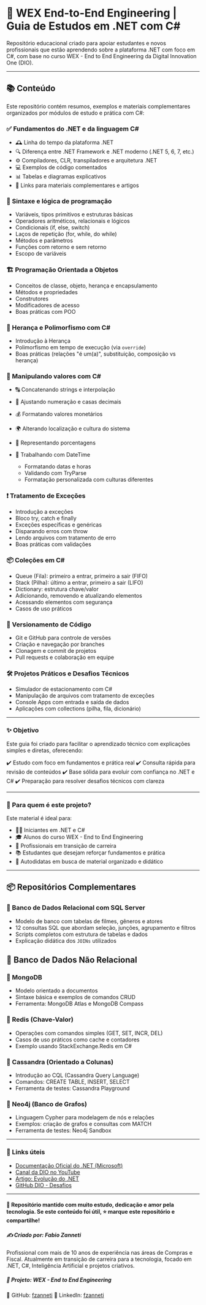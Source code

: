 # 🧠 WEX End-to-End Engineering | Guia de Estudos em .NET com C\#

Repositório educacional criado para apoiar estudantes e novos profissionais que estão aprendendo sobre a plataforma .NET com foco em C#, com base no curso WEX - End to End Engineering da Digital Innovation One (DIO).

---

## 📚 Conteúdo

Este repositório contém resumos, exemplos e materiais complementares organizados por módulos de estudo e prática com C#:

### ✅ Fundamentos do .NET e da linguagem C\#

- 🕰️ Linha do tempo da plataforma .NET
- 🔍 Diferença entre .NET Framework e .NET moderno (.NET 5, 6, 7, etc.)
- ⚙️ Compiladores, CLR, transpiladores e arquitetura .NET
- 💻 Exemplos de código comentados
- 📊 Tabelas e diagramas explicativos
- 🔗 Links para materiais complementares e artigos

### 🧪 Sintaxe e lógica de programação

- Variáveis, tipos primitivos e estruturas básicas
- Operadores aritméticos, relacionais e lógicos
- Condicionais (if, else, switch)
- Laços de repetição (for, while, do while)
- Métodos e parâmetros
- Funções com retorno e sem retorno
- Escopo de variáveis

### 🏗️ Programação Orientada a Objetos

- Conceitos de classe, objeto, herança e encapsulamento
- Métodos e propriedades
- Construtores
- Modificadores de acesso
- Boas práticas com POO

### 🧬 Herança e Polimorfismo com C\#

- Introdução à Herança
- Polimorfismo em tempo de execução (via `override`)
- Boas práticas (relações "é um(a)", substituição, composição vs herança)

### 📌 Manipulando valores com C\#

- 🔠 Concatenando strings e interpolação
- 🔢 Ajustando numeração e casas decimais
- 💰 Formatando valores monetários
- 🌍 Alterando localização e cultura do sistema
- 🧮 Representando porcentagens
- 📅 Trabalhando com DateTime

  - Formatando datas e horas
  - Validando com TryParse
  - Formatação personalizada com culturas diferentes

### ❗ Tratamento de Exceções

- Introdução a exceções
- Bloco try, catch e finally
- Exceções específicas e genéricas
- Disparando erros com throw
- Lendo arquivos com tratamento de erro
- Boas práticas com validações

### 📦 Coleções em C\#

- Queue (Fila): primeiro a entrar, primeiro a sair (FIFO)
- Stack (Pilha): último a entrar, primeiro a sair (LIFO)
- Dictionary: estrutura chave/valor
- Adicionando, removendo e atualizando elementos
- Acessando elementos com segurança
- Casos de uso práticos

### 🧾 Versionamento de Código

- Git e GitHub para controle de versões
- Criação e navegação por branches
- Clonagem e commit de projetos
- Pull requests e colaboração em equipe

### 🛠️ Projetos Práticos e Desafios Técnicos

- Simulador de estacionamento com C#
- Manipulação de arquivos com tratamento de exceções
- Console Apps com entrada e saída de dados
- Aplicações com collections (pilha, fila, dicionário)

---

### ✨ Objetivo

Este guia foi criado para facilitar o aprendizado técnico com explicações simples e diretas, oferecendo:

✔️ Estudo com foco em fundamentos e prática real
✔️ Consulta rápida para revisão de conteúdos
✔️ Base sólida para evoluir com confiança no .NET e C#
✔️ Preparação para resolver desafios técnicos com clareza

---

### 🚀 Para quem é este projeto?

Este material é ideal para:

- 🧑‍💻 Iniciantes em .NET e C#
- 🎓 Alunos do curso WEX - End to End Engineering
- 🔁 Profissionais em transição de carreira
- 📚 Estudantes que desejam reforçar fundamentos e prática
- 🧠 Autodidatas em busca de material organizado e didático

---

## 📦 Repositórios Complementares

### 📘 Banco de Dados Relacional com SQL Server

* Modelo de banco com tabelas de filmes, gêneros e atores
* 12 consultas SQL que abordam seleção, junções, agrupamento e filtros
* Scripts completos com estrutura de tabelas e dados
* Explicação didática dos `JOINs` utilizados

## 📗 Banco de Dados Não Relacional

### 🔹 MongoDB

* Modelo orientado a documentos
* Sintaxe básica e exemplos de comandos CRUD
* Ferramenta: MongoDB Atlas e MongoDB Compass

### 🔹 Redis (Chave-Valor)

* Operações com comandos simples (GET, SET, INCR, DEL)
* Casos de uso práticos como cache e contadores
* Exemplo usando StackExchange.Redis em C#

### 🔹 Cassandra (Orientado a Colunas)

* Introdução ao CQL (Cassandra Query Language)
* Comandos: CREATE TABLE, INSERT, SELECT
* Ferramenta de testes: Cassandra Playground

### 🔹 Neo4j (Banco de Grafos)

* Linguagem Cypher para modelagem de nós e relações
* Exemplos: criação de grafos e consultas com MATCH
* Ferramenta de testes: Neo4j Sandbox

---

### 🔗 Links úteis

* [Documentação Oficial do .NET (Microsoft)](https://learn.microsoft.com/dotnet/)
* [Canal da DIO no YouTube](https://www.youtube.com/c/dio)
* [Artigo: Evolução do .NET](https://learn.microsoft.com/pt-br/dotnet/fundamentals/)
* [GitHub DIO - Desafios](https://github.com/digitalinnovationone/)

---

#### 📁 Repositório mantido com muito estudo, dedicação e amor pela tecnologia. Se este conteúdo foi útil, ⭐ marque este repositório e compartilhe!
##### ✍️ Criado por: Fabio Zanneti 
Profissional com mais de 10 anos de experiência nas áreas de Compras e Fiscal. Atualmente em transição de carreira para a tecnologia, focado em .NET, C#, Inteligência Artificial e projetos criativos.
##### 🎯 Projeto: WEX - End to End Engineering

🔗 GitHub: [fzanneti](https://github.com/fzanneti)
🎯 LinkedIn: [fzanneti](https://linkedin.com/in/fzanneti)
